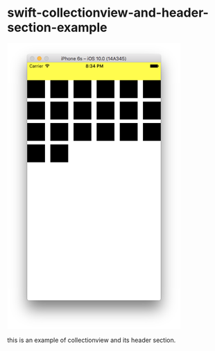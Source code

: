 swift-collectionview-and-header-section-example
===============================================

<img src="./image.png" width="400" />

this is an example of collectionview and its header section.
